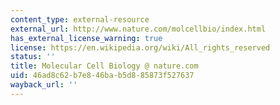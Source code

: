 ```yaml
---
content_type: external-resource
external_url: http://www.nature.com/molcellbio/index.html
has_external_license_warning: true
license: https://en.wikipedia.org/wiki/All_rights_reserved
status: ''
title: Molecular Cell Biology @ nature.com
uid: 46ad8c62-b7e8-46ba-b5d8-85873f527637
wayback_url: ''
---
```

